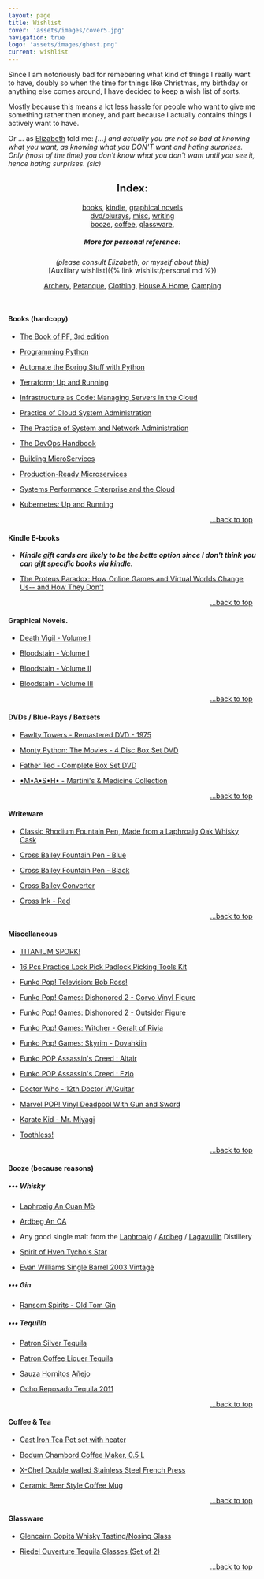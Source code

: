 ```yaml
---
layout: page
title: Wishlist
cover: 'assets/images/cover5.jpg'
navigation: true
logo: 'assets/images/ghost.png'
current: wishlist
---
```


Since I am notoriously bad for remebering what kind of things I really want to have, doubly so when the time for things like Christmas, my birthday or anything else comes around, I have decided to keep a wish list of sorts.

Mostly because this means a lot less hassle for people who want to give me something rather then money, and part because I actually contains things I actively want to have.

Or ... as [Elizabeth](http://historygeek.co.uk/) told me:
*[...] and actually you are not so bad at knowing what you want, as knowing what you DON'T want and hating surprises. Only (most of the time) you don't know what you don't want until you see it, hence hating surprises. (sic)*


<a name="index"></a>
<div style="text-align:center" markdown="1">

## Index:    
[books](#books), 
[kindle](#kindle),
[graphical novels](#comics)
<br />
[dvd/blurays](#media), 
[misc](#misc),
[writing](#writing)
<br />
[booze](#booze), 
[coffee](#coffee),
[glassware](#glass),


##### More for personal reference:
_(please consult Elizabeth, or myself about this)_
<br />
[Auxiliary wishlist]({% link wishlist/personal.md %})
<br />

<a href="/wishlist/personal#archery">Archery</a>,
<a href="/wishlist/personal#petanque">Petanque</a>,
<a href="/wishlist/personal#clothing">Clothing</a>,
<a href="/wishlist/personal#house">House & Home</a>,
<a href="/wishlist/personal#camping">Camping</a>

</div>  
   

&nbsp; &nbsp; &nbsp;

<a name="books"></a> 
#### Books (hardcopy)

* [The Book of PF, 3rd edition](https://www.amazon.co.uk/dp/B00SLUQBYK)

* [Programming Python](https://www.amazon.co.uk/dp/0596158106)

* [Automate the Boring Stuff with Python](https://www.amazon.co.uk/d/1593275994)

* [Terraform; Up and Running](https://www.amazon.co.uk/dp/1491977086/)

* [Infrastructure as Code: Managing Servers in the Cloud](https://www.amazon.co.uk/dp/1491924357)

* [Practice of Cloud System Administration](https://www.amazon.co.uk//dp/032194318X)

* [The Practice of System and Network Administration](https://www.amazon.co.uk/dp/0321492668)

* [The DevOps Handbook](https://www.amazon.co.uk/dp/1942788002)

* [Building MicroServices](https://www.amazon.co.uk/dp/1491950358)

* [Production-Ready Microservices](https://www.amazon.co.uk/dp/1491965975)

* [Systems Performance Enterprise and the Cloud](https://www.amazon.co.uk/dp/0133390098)

* [Kubernetes: Up and Running](https://www.amazon.co.uk/dp/1491935677)

<p style="text-align:right" markown="1">
  <a href="#index">...back to top</a>
  &nbsp;
</p>


<a name="kindle"></a>
#### Kindle E-books
* __*Kindle gift cards are likely to be the bette option since I don't think you can gift specific books via kindle.*__

* [The Proteus Paradox: How Online Games and Virtual Worlds Change Us-- and How They Don't](http://www.amazon.co.uk/dp/0300212720)


<p style="text-align:right" markown="1">
  <a href="#index">...back to top</a>
  &nbsp;
</p>


<a name="comics"></a>
#### Graphical Novels.

* [Death Vigil - Volume I](https://www.amazon.co.uk/dp/1632152789)

* [Bloodstain - Volume I](https://www.amazon.co.uk/dp/1632155443/)

* [Bloodstain - Volume II](https://www.amazon.co.uk/dp/1632157683)

* [Bloodstain - Volume III](https://www.amazon.co.uk/dp/153430102X)


<p style="text-align:right" markown="1">
  <a href="#index">...back to top</a>
  &nbsp;
</p>



<a name="media"></a>
#### DVDs / Blue-Rays / Boxsets

* [Fawlty Towers - Remastered DVD - 1975](https://www.amazon.co.uk/dp/B002KSA3XE)

* [Monty Python: The Movies - 4 Disc Box Set DVD](http://www.amazon.co.uk/dp/B00008WQ9X)

* [Father Ted - Complete Box Set DVD](http://www.amazon.co.uk/dp/B008H2XE8I)

* [•M•A•S•H• - Martini's & Medicine Collection](https://www.amazon.co.uk/dp/B000X41CE6)


<p style="text-align:right" markown="1">
  <a href="#index">...back to top</a>
  &nbsp;
</p>

<a name="writing"></a>
#### Writeware

* [Classic Rhodium Fountain Pen, Made from a Laphroaig Oak Whisky Cask](http://www.caithnesspens.com/for-sale-lap-fount.php)

* [Cross Bailey Fountain Pen - Blue](https://www.amazon.co.uk/dp/B012ENWGES)

* [Cross Bailey Fountain Pen - Black ](https://www.amazon.co.uk/dp/B0089TV8UA)

* [Cross Bailey Converter](https://www.amazon.co.uk/dp/B0044R7EQS)

* [Cross Ink - Red](https://www.amazon.co.uk/dp/B01DPGYVSM/)


<p style="text-align:right" markown="1">
  <a href="#index">...back to top</a>
  &nbsp;
</p>



<a name="misc"></a>
#### Miscellaneous

* [TITANIUM SPORK!](https://www.amazon.co.uk/dp/B01LX7VOM1)

* [16 Pcs Practice Lock Pick Padlock Picking Tools Kit](https://www.amazon.co.uk/dp/B01BB79F2E)

* [ Funko Pop! Television: Bob Ross!](https://funko.com/products/pop-television-bob-ross-bob-ross)

* [Funko Pop! Games: Dishonored 2 - Corvo Vinyl Figure](https://www.amazon.co.uk/dp/B01LEJCV0M)

* [Funko Pop! Games: Dishonored 2 - Outsider Figure](https://www.amazon.co.uk/dp/B01LEJCXX2)

* [Funko Pop! Games: Witcher - Geralt of Rivia](https://www.amazon.co.uk/FUNKO-POP-GAMES-Witcher-Geralt/dp/B01LEYKMFS)

* [Funko Pop! Games: Skyrim - Dovahkiin](https://www.amazon.co.uk/Skyrim-FUNKO-POP-GAMES-Dovahkiin/dp/B00VF20BKG)

* [Funko POP Assassin's Creed : Altair](https://www.amazon.co.uk/d/B00EWJ47OA/)

* [Funko POP Assassin's Creed : Ezio](https://www.amazon.co.uk/dp/B00EWJ47IQ/)

* [Doctor Who - 12th Doctor W/Guitar](https://www.amazon.co.uk/dp/B01G9STT6C)

* [Marvel POP! Vinyl Deadpool With Gun and Sword](https://www.amazon.co.uk/dp/B00APPF3M0)

* [Karate Kid - Mr. Miyagi](https://www.amazon.co.uk/dp/B00X0Y3Q2M)

* [Toothless!](https://www.amazon.co.uk/dp/B00KGQY0MW)


<p style="text-align:right" markown="1">
  <a href="#index">...back to top</a>
  &nbsp;
</p>



<a name="booze"></a> 
#### Booze (because reasons)

##### ••• Whisky

* [Laphroaig An Cuan Mò](https://www.masterofmalt.com/whiskies/laphroaig/laphroaig-an-cuan-mor-whisky/)

* [Ardbeg An OA](https://www.masterofmalt.com/whiskies/ardbeg/ardbeg-an-oa-whisky/)

* Any good single malt from the [Laphroaig](https://www.masterofmalt.com/distilleries/laphroaig-whisky-distillery/) / [Ardbeg](https://www.masterofmalt.com/distilleries/ardbeg-whisky-distillery/) / [Lagavullin](https://www.masterofmalt.com/distilleries/lagavulin-whisky-distillery/) Distillery

* [Spirit of Hven Tycho's Star](https://www.masterofmalt.com/whiskies/spirit-of-hven/spirit-of-hven-tychos-star-whisky/)
* [Evan Williams Single Barrel 2003 Vintage](http://www.masterofmalt.com/whiskies/heaven-hill/evan-williams-single-barrel-2003-vintage-whiskey/?srh=1)

##### ••• Gin

* [Ransom Spirits - Old Tom Gin](https://www.masterofmalt.com/gin/ransom-spirits/ransom-old-tom-gin/)

##### ••• Tequilla

* [Patron Silver Tequila](http://www.amazon.co.uk/dp/B00DEYEIAW)

* [Patron Coffee Liquer Tequila](http://www.amazon.co.uk/dp/B003QDCBW8)

* [Sauza Hornitos Añejo](http://www.masterofmalt.com/tequila/sauza/sauza-hornitos-anejo-tequila/?srh=1)

* [Ocho Reposado Tequila 2011](http://www.masterofmalt.com/tequila/ocho/ocho-reposado-tequila-2011-el-puertecito-tequila/?srh=1)


<p style="text-align:right" markown="1">
  <a href="#index">...back to top</a>
  &nbsp;
</p>



<a name="coffee"></a>
#### Coffee & Tea

* [Cast Iron Tea Pot set with heater](https://www.amazon.co.uk/d/B019Y0RQE4)

* [Bodum Chambord Coffee Maker, 0.5 L](https://www.amazon.co.uk/dp/B00012D0R2)

* [X-Chef Double walled Stainless Steel French Press](https://www.amazon.co.uk/dp/B01IBJ1WJ4/)

* [Ceramic Beer Style Coffee Mug](https://www.amazon.co.uk//dp/B011MP9GXS)


<p style="text-align:right" markown="1">
  <a href="#index">...back to top</a>
  &nbsp;
</p>


<a name="glass"></a> 
#### Glassware

* [Glencairn Copita Whisky Tasting/Nosing Glass](https://www.amazon.co.uk/dp/B011J5ESJS)

* [Riedel Ouverture Tequila Glasses (Set of 2)](http://www.amazon.co.uk/dp/B002YT8G3S)



<p style="text-align:right" markown="1">
  <a href="#index">...back to top</a>
  &nbsp;
</p>

&nbsp;<br />

